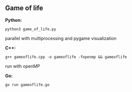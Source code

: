 ## Game of life

**Python:**
```
python3 game_of_life.py
```
parallel with multiprocessing and pygame visualization

**C++:**
```
g++ gameoflife.cpp -o gameoflife -fopenmp && gameoflife
```
run with openMP

**Go:**
```
go run gameoflife.go
```

